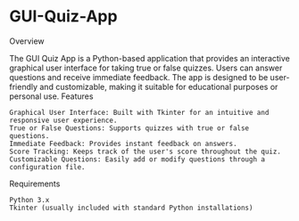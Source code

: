 # GUI-Quiz-App

Overview

The GUI Quiz App is a Python-based application that provides an interactive graphical user interface for taking true or false quizzes. Users can answer questions and receive immediate feedback. The app is designed to be user-friendly and customizable, making it suitable for educational purposes or personal use.
Features

    Graphical User Interface: Built with Tkinter for an intuitive and responsive user experience.
    True or False Questions: Supports quizzes with true or false questions.
    Immediate Feedback: Provides instant feedback on answers.
    Score Tracking: Keeps track of the user's score throughout the quiz.
    Customizable Questions: Easily add or modify questions through a configuration file.

Requirements

    Python 3.x
    Tkinter (usually included with standard Python installations)
